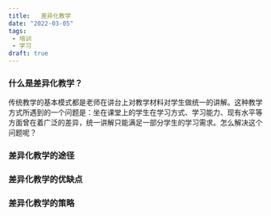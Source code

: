```yaml
---
title:   差异化教学
date: "2022-03-05"
tags: 
 - 培训
 - 学习
draft: true
---
```


### 什么是差异化教学？
传统教学的基本模式都是老师在讲台上对教学材料对学生做统一的讲解。这种教学方式所遇到的一个问题是：坐在课堂上的学生在学习方式、学习能力、现有水平等方面曾在着广泛的差异，统一讲解只能满足一部分学生的学习需求。怎么解决这个问题呢？

### 差异化教学的途径

### 差异化教学的优缺点

### 差异化教学的策略